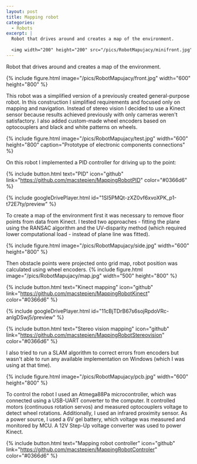 ```yaml
---
layout: post
title: Mapping robot
categories:
  - Robots
excerpt: |
  Robot that drives around and creates a map of the environment.
   
  <img width="200" height="200" src="/pics/RobotMapujacy/minifront.jpg">
---
```


Robot that drives around and creates a map of the environment.

{% include figure.html image="/pics/RobotMapujacy/front.jpg" width="600" height="800" %}

This robot was a simplified version of a previously created general-purpose robot. In this construction I simplified requirements and focused only on mapping and navigation. Instead of stereo vision I decided to use a Kinect sensor because results achieved previously with only cameras weren't satisfactory. I also added custom-made wheel encoders based on optocouplers and black and white patterns on wheels.

{% include figure.html image="/pics/RobotMapujacy/test.jpg"  width="600" height="800" caption="Prototype of electronic components connections" %}

On this robot I implemented a PID controller for driving up to the point:

{% include button.html text="PID" icon="github" link="https://github.com/macstepien/MappingRobotPID" color="#0366d6" %}

{% include googleDrivePlayer.html id="1SI5PMQt-zXZ0vf6xvoXPK_p1-t72E7ty/preview" %}

To create a map of the environment first it was necessary to remove floor points from data from Kinect. I tested two approaches - fitting the plane using the RANSAC algorithm and the UV-disparity method (which required lower computational load - instead of plane line was fitted).

{% include figure.html image="/pics/RobotMapujacy/side.jpg" width="600" height="800" %}

Then obstacle points were projected onto grid map, robot position was calculated using wheel encoders.
{% include figure.html image="/pics/RobotMapujacy/map.jpg" width="500" height="800" %}

{% include button.html text="Kinect mapping" icon="github" link="https://github.com/macstepien/MappingRobotKinect" color="#0366d6" %}

{% include googleDrivePlayer.html id="11cBjTDrB67s6sojRpdoVRc-anlgDSwj5/preview" %}

{% include button.html text="Stereo vision mapping" icon="github" link="https://github.com/macstepien/MappingRobotStereovision" color="#0366d6" %}

I also tried to run a SLAM algorithm to correct errors from encoders but wasn't able to run any available implementation on Windows (which I was using at that time).

{% include figure.html image="/pics/RobotMapujacy/pcb.jpg" width="600" height="800" %}

To control the robot I used an Atmega88Pa microcontroller, which was connected using a USB-UART converter to the computer. It controlled motors (continuous rotation servos) and measured optocouplers voltage to detect wheel rotations. Additionally, I used an infrared proximity sensor. As a power source, I used a 6V gel battery, which voltage was measured and monitored by MCU. A 12V Step-Up voltage converter was used to power Kinect. 

{% include button.html text="Mapping robot controller" icon="github" link="https://github.com/macstepien/MappingRobotControler" color="#0366d6" %}
